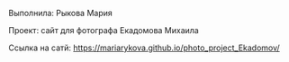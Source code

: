 Выполнила: Рыкова Мария

Проект: сайт для фотографа Екадомова Михаила

Ссылка на сатй: https://mariarykova.github.io/photo_project_Ekadomov/

